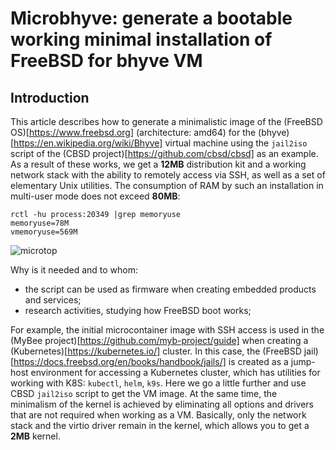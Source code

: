 # Microbhyve: generate a bootable working minimal installation of FreeBSD for bhyve VM

## Introduction

This article describes how to generate a minimalistic image of the (FreeBSD OS)[https://www.freebsd.org] (architecture: amd64) for the (bhyve)[https://en.wikipedia.org/wiki/Bhyve] virtual machine using the `jail2iso` script of the (CBSD project)[https://github.com/cbsd/cbsd] as an example. As a result of these works, we get a **12MB** distribution kit and a working network stack with the ability to remotely access via SSH, as well as a set of elementary Unix utilities. The consumption of RAM by such an installation in multi-user mode does not exceed **80MB**:

```
rctl -hu process:20349 |grep memoryuse
memoryuse=78M
vmemoryuse=569M
```
![microtop](https://user-images.githubusercontent.com/926409/168559735-b07c9c92-afd9-4376-b841-dd8503a8804a.png)

Why is it needed and to whom:

- the script can be used as firmware when creating embedded products and services;
- research activities, studying how FreeBSD boot works;

For example, the initial microcontainer image with SSH access is used in the (MyBee project)[https://github.com/myb-project/guide] when creating a (Kubernetes)[https://kubernetes.io/] cluster. In this case, the (FreeBSD jail)[https://docs.freebsd.org/en/books/handbook/jails/] is created as a jump-host environment for accessing a Kubernetes cluster, which has utilities for working with K8S: `kubectl`, `helm`, `k9s`. Here we go a little further and use CBSD `jail2iso` script to get the VM image. At the same time, the minimalism of the kernel is achieved by eliminating all options and drivers that are not required when working as a VM. Basically, only the network stack and the virtio driver remain in the kernel, which allows you to get a **2MB** kernel.
